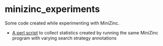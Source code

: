 # minizinc_experiments

Some code created while experimenting with MiniZinc.

- [A perl script](https://github.com/dtonhofer/minizinc_experiments/tree/main/stats_collection) to collect statistics created by running the same MiniZinc program with varying search strategy annotations
